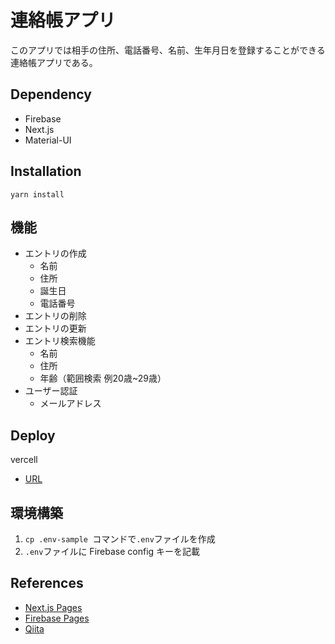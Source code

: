 # 連絡帳アプリ

このアプリでは相手の住所、電話番号、名前、生年月日を登録することができる連絡帳アプリである。

## Dependency
  - Firebase
  - Next.js
  - Material-UI
## Installation
  ```
  yarn install
  ```
## 機能
- エントリの作成
  - 名前
  - 住所
  - 誕生日
  - 電話番号
- エントリの削除
- エントリの更新
- エントリ検索機能
  - 名前
  - 住所
  - 年齢（範囲検索 例20歳~29歳）
- ユーザー認証
  - メールアドレス
## Deploy
vercell
- [URL](https://contactbook-alpha.vercel.app/)

## 環境構築
1. ```cp .env-sample ```コマンドで``` .env ```ファイルを作成
1. ``` .env ```ファイルに Firebase config キーを記載

## References
- [Next.js Pages](https://nextjs.org/docs)
- [Firebase Pages](https://firebase.google.com/docs)
- [Qiita](https://qiita.com/KamataRyo/items/466255fc33da12274c72)

